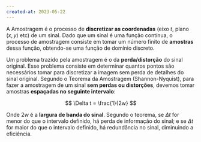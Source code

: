 ```yaml
---
created-at: 2023-05-22
---
```


A Amostragem é o processo de **discretizar as coordenadas** (eixo $t$, plano $(x,y)$ etc) de um sinal. Dado que um sinal é uma função contínua, o processo de amostragem consiste em tomar um número finito de **amostras** dessa função, obtendo-se uma função de domínio discreto.

Um problema trazido pela amostragem é o da **perda/distorção** do sinal original. Esse problema consiste em determinar quantos pontos são necessários tomar para discretizar a imagem sem perda de detalhes do sinal original. Segundo o Teorema da Amostragem (Shannon-Nyquist), para fazer a amostragem de um sinal **sem perdas ou distorções**, devemos tomar amostras **espaçadas no seguinte intervalo**:

$$
\Delta t = \frac{1}{2w}
$$

Onde $2w$ é a **largura de banda do sinal**. Segundo o teorema, se $\Delta t$ for menor do que o intervalo definido, há perda de informação do sinal; e se $\Delta t$ for maior do que o intervalo definido, há redundância no sinal, diminuindo a eficiência.
